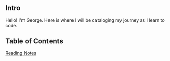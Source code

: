 # 
## Intro
Hello! I'm George. Here is where I will be cataloging my journey as I learn to code. 

## Table of Contents
[Reading Notes](README.MD)
